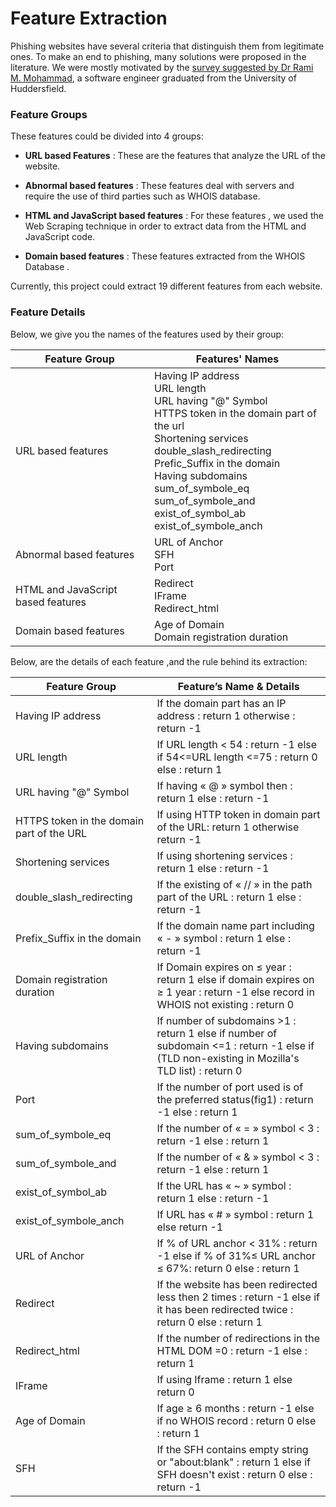 # Feature Extraction


Phishing websites have several criteria that distinguish them from legitimate ones. To make an end to phishing,
 many solutions were proposed in the literature. 
 We were mostly motivated by the [survey suggested by Dr Rami M. Mohammad](http://eprints.hud.ac.uk/id/eprint/24236/), a software engineer graduated
  from the University of Huddersfield.

### Feature Groups
These features could be divided into 4 groups:

-   **URL based Features** : These are the features that analyze the URL of the website.

-   **Abnormal based features** : These features deal with servers and require the use of third parties such as WHOIS database.

-   **HTML and JavaScript based features** : For these features , we used the Web Scraping technique in order to extract data from the HTML and JavaScript code.

-   **Domain based features** : These features extracted from the WHOIS Database .

Currently, this project could extract 19 different features from each website.


### Feature Details

Below, we give you the names of the features used by their group:

|Feature Group | Features' Names |
|--------------------------|------------------------------------------------------------------|
|URL based features | Having IP address <br/> URL length<br/> URL having "@" Symbol<br/> HTTPS token in the domain part of the url<br/> Shortening services<br/> double\_slash\_redirecting<br/> Prefic\_Suffix in the domain<br/> Having subdomains<br/> sum\_of\_symbole\_eq<br/> sum\_of\_symbole\_and<br/> exist\_of\_symbol\_ab<br/> exist\_of\_symbole\_anch |
|Abnormal based features | URL of Anchor <br/> SFH <br/> Port|
|HTML and JavaScript based features | Redirect <br/> IFrame <br/> Redirect\_html| 
|Domain based features | Age of Domain <br/> Domain registration duration|
 





Below, are the details of each feature ,and the rule behind its extraction:

|Feature Group | Feature’s Name & Details |
|--------------------------|----------------------------------------------------------------------------------|
|Having IP address | If the domain part has an IP address : return 1 otherwise : return -1 |
|URL length | If URL length < 54 : return -1 else if 54<=URL length <=75 : return 0 else : return 1|
|URL having "@" Symbol | If having « @ » symbol then : return 1 else : return -1|
|HTTPS token in the domain part of the URL | If using HTTP token in domain part of the URL: return 1 otherwise return -1|
|Shortening services |  If using shortening services : return 1 else : return -1|
|double\_slash\_redirecting | If the existing of « // » in the path part of the URL : return 1 else : return -1|
|Prefix\_Suffix in the domain | If the domain name part including « - » symbol : return 1 else : return -1|
|Domain registration duration | If Domain expires on ≤ year : return 1 else if domain expires on ≥ 1 year : return -1 else record in WHOIS not existing : return 0|
|Having subdomains | If number of subdomains >1 : return 1 else if number of subdomain <=1 : return -1 else if (TLD non-existing in Mozilla's TLD list) : return 0|
|Port | If the number of port used is of the preferred status(fig1) : return -1 else : return 1|
|sum\_of\_symbole\_eq | If the number of « = » symbol < 3 : return -1 else : return 1|
|sum\_of\_symbole\_and | If the number of « & » symbol < 3 : return -1 else : return 1|
|exist\_of\_symbol\_ab | If the URL has « ~ » symbol : return 1 else : return -1|
|exist\_of\_symbole\_anch | If URL has « \# » symbol : return 1 else return -1|
|URL of Anchor | If \% of URL anchor < 31\% : return -1 else if \% of 31\%≤ URL anchor ≤ 67\%: return 0 else : return 1|
|Redirect | If the website has been redirected less then 2 times : return -1 else if it has been redirected twice : return 0 else : return 1|
|Redirect\_html | If the number of redirections in the HTML DOM =0 : return -1 else  : return 1|
|IFrame | If using Iframe : return 1 else return 0|
|Age of Domain| If age ≥ 6 months : return -1 else if no WHOIS record : return 0 else : return 1 |
|SFH| If the SFH contains empty string or "about:blank" : return 1 else if SFH doesn't exist : return 0 else : return -1 |